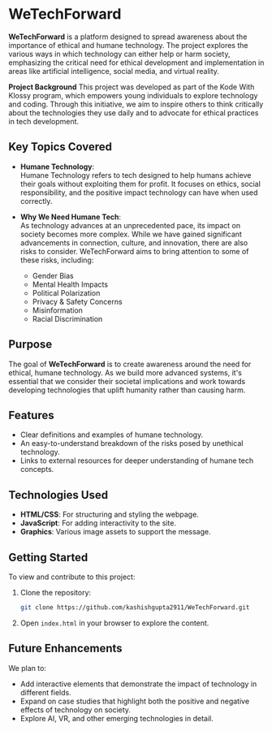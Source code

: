 # WeTechForward

**WeTechForward** is a platform designed to spread awareness about the importance of ethical and humane technology. The project explores the various ways in which technology can either help or harm society, emphasizing the critical need for ethical development and implementation in areas like artificial intelligence, social media, and virtual reality.

**Project Background**
This project was developed as part of the Kode With Klossy program, which empowers young individuals to explore technology and coding. Through this initiative, we aim to inspire others to think critically about the technologies they use daily and to advocate for ethical practices in tech development.

## Key Topics Covered

- **Humane Technology**:  
  Humane Technology refers to tech designed to help humans achieve their goals without exploiting them for profit. It focuses on ethics, social responsibility, and the positive impact technology can have when used correctly.  

- **Why We Need Humane Tech**:  
  As technology advances at an unprecedented pace, its impact on society becomes more complex. While we have gained significant advancements in connection, culture, and innovation, there are also risks to consider. WeTechForward aims to bring attention to some of these risks, including:

  - Gender Bias
  - Mental Health Impacts
  - Political Polarization
  - Privacy & Safety Concerns
  - Misinformation
  - Racial Discrimination

## Purpose

The goal of **WeTechForward** is to create awareness around the need for ethical, humane technology. As we build more advanced systems, it's essential that we consider their societal implications and work towards developing technologies that uplift humanity rather than causing harm.

## Features

- Clear definitions and examples of humane technology.
- An easy-to-understand breakdown of the risks posed by unethical technology.
- Links to external resources for deeper understanding of humane tech concepts.

## Technologies Used

- **HTML/CSS**: For structuring and styling the webpage.
- **JavaScript**: For adding interactivity to the site.
- **Graphics**: Various image assets to support the message.

## Getting Started

To view and contribute to this project:
1. Clone the repository:
    ```bash
    git clone https://github.com/kashishgupta2911/WeTechForward.git
    ```
2. Open `index.html` in your browser to explore the content.

## Future Enhancements

We plan to:
- Add interactive elements that demonstrate the impact of technology in different fields.
- Expand on case studies that highlight both the positive and negative effects of technology on society.
- Explore AI, VR, and other emerging technologies in detail.
